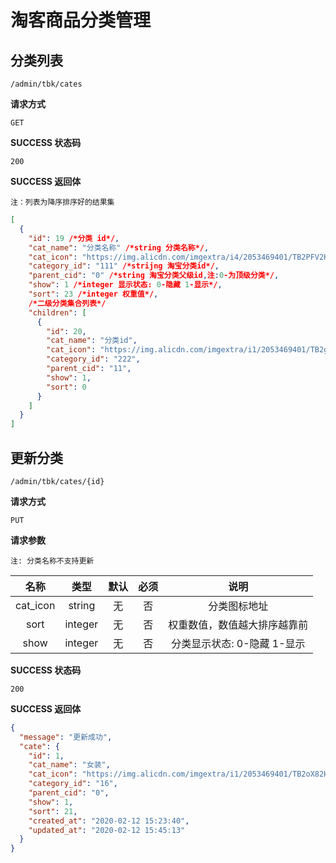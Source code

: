# 淘客商品分类管理

## 分类列表

`/admin/tbk/cates`

**请求方式**

`GET`

**SUCCESS 状态码**

`200`

**SUCCESS 返回体**

`注：列表为降序排序好的结果集`

```json
[
  {
    "id": 19 /*分类 id*/,
    "cat_name": "分类名称" /*string 分类名称*/,
    "cat_icon": "https://img.alicdn.com/imgextra/i4/2053469401/TB2PFV2HL9TBuNjy0FcXXbeiFXa-2053469401.png" /*string 分类图标地址*/,
    "category_id": "111" /*strijng 淘宝分类id*/,
    "parent_cid": "0" /*string 淘宝分类父级id,注:0-为顶级分类*/,
    "show": 1 /*integer 显示状态: 0-隐藏 1-显示*/,
    "sort": 23 /*integer 权重值*/,
    /*二级分类集合列表*/
    "children": [
      {
        "id": 20,
        "cat_name": "分类id",
        "cat_icon": "https://img.alicdn.com/imgextra/i1/2053469401/TB2gO5rtr1YBuNjSszhXXcUsFXa-2053469401.png",
        "category_id": "222",
        "parent_cid": "11",
        "show": 1,
        "sort": 0
      }
    ]
  }
]
```

## 更新分类

`/admin/tbk/cates/{id}`

**请求方式**

`PUT`

**请求参数**

`注: 分类名称不支持更新`

|   名称   |  类型   | 默认 | 必须 |             说明             |
| :------: | :-----: | :--: | :--: | :--------------------------: |
| cat_icon | string  |  无  |  否  |         分类图标地址         |
|   sort   | integer |  无  |  否  | 权重数值，数值越大排序越靠前 |
|   show   | integer |  无  |  否  | 分类显示状态: 0-隐藏 1-显示  |

**SUCCESS 状态码**

`200`

**SUCCESS 返回体**

```json
{
  "message": "更新成功",
  "cate": {
    "id": 1,
    "cat_name": "女装",
    "cat_icon": "https://img.alicdn.com/imgextra/i1/2053469401/TB2oX82HL9TBuNjy0FcXXbeiFXa-2053469401.png",
    "category_id": "16",
    "parent_cid": "0",
    "show": 1,
    "sort": 21,
    "created_at": "2020-02-12 15:23:40",
    "updated_at": "2020-02-12 15:45:13"
  }
}
```

